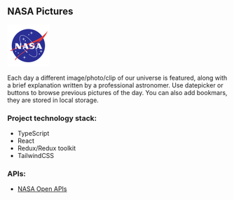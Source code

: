 ## NASA Pictures

![NASA logo](/src/assets/logo.png)

Each day a different image/photo/clip of our universe is featured, along with a brief explanation written by a professional astronomer.
Use datepicker or buttons to browse previous pictures of the day. You can also add bookmars, they are stored in local storage.

### Project technology stack:

- TypeScript
- React
- Redux/Redux toolkit
- TailwindCSS

### APIs:

- [NASA Open APIs](https://api.nasa.gov/)
